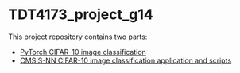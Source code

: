 # TDT4173_project_g14

This project repository contains two parts:

* [PyTorch CIFAR-10 image classification](cifar10_model_classification/README.md)
* [CMSIS-NN CIFAR-10 image classification application and scripts](cmsis_nn/README.md)
